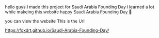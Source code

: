 hello guys i made this project for Saudi Arabia Founding Day 
i learned a lot while makeing this website
happy Saudi Arabia Founding Day 🎉

you can view the website This is the Url

https://foxdrt.github.io/Saudi-Arabia-Founding-Day/
